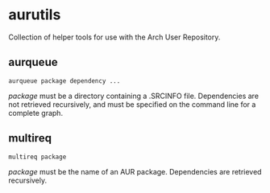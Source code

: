 # aurutils

Collection of helper tools for use with the Arch User Repository.

## aurqueue

```aurqueue package dependency ...```

_package_ must be a directory containing a .SRCINFO file. Dependencies are not retrieved recursively, and must be specified on the command line for a complete graph.

## multireq

```multireq package```

_package_ must be the name of an AUR package. Dependencies are retrieved recursively.

